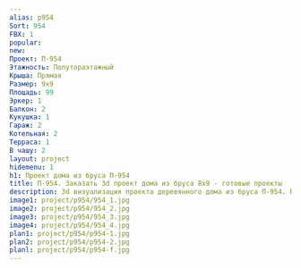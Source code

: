 ```yaml
---
alias: p954
Sort: 954
FBX: 1
popular: 
new: 
Проект: П-954
Этажность: Полутораэтажный
Крыша: Прямая
Размер: 9х9
Площадь: 99
Эркер: 1
Балкон: 2
Кукушка: 1
Гараж: 2
Котельная: 2
Терраса: 1
В чашу: 2
layout: project
hidemenu: 1
h1: Проект дома из бруса П-954
title: П-954. Заказать 3d проект дома из бруса 8х9 - готовые проекты
description: 3d визуализация проекта деревянного дома из бруса П-954. Площадь 99 м2, размер 8х9. Вы можете внести любые изменения в проект.
image1: project/p954/954_1.jpg
image2: project/p954/954_2.jpg
image3: project/p954/954_3.jpg
image4: project/p954/954_4.jpg
plan1: project/p954/p954-1.jpg
plan2: project/p954/p954-2.jpg
planl: project/p954/p954-f.jpg
---
```

